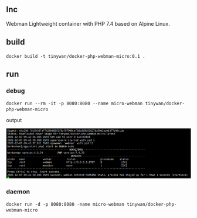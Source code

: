 ## Inc

Webman Lightweight container with PHP 7.4 based on Alpine Linux.

## build

```
docker build -t tinywan/docker-php-webman-micro:0.1 .
```

## run

### debug
```
docker run --rm -it -p 8080:8080 --name micro-webman tinywan/docker-php-webman-micro
```

output

![output](./output.png)
### daemon
```
docker run -d -p 8080:8080 -name micro-webman tinywan/docker-php-webman-micro
```

